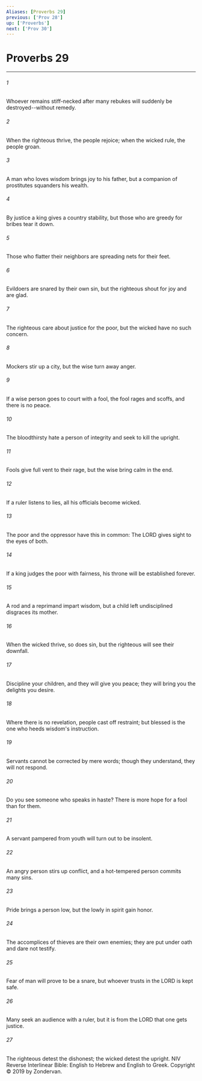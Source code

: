 ```yaml
---
Aliases: [Proverbs 29]
previous: ['Prov 28']
up: ['Proverbs']
next: ['Prov 30']
---
```

# Proverbs 29

***


###### 1 
Whoever remains stiff-necked after many rebukes will suddenly be destroyed--without remedy. 

###### 2 
When the righteous thrive, the people rejoice; when the wicked rule, the people groan. 

###### 3 
A man who loves wisdom brings joy to his father, but a companion of prostitutes squanders his wealth. 

###### 4 
By justice a king gives a country stability, but those who are greedy for bribes tear it down. 

###### 5 
Those who flatter their neighbors are spreading nets for their feet. 

###### 6 
Evildoers are snared by their own sin, but the righteous shout for joy and are glad. 

###### 7 
The righteous care about justice for the poor, but the wicked have no such concern. 

###### 8 
Mockers stir up a city, but the wise turn away anger. 

###### 9 
If a wise person goes to court with a fool, the fool rages and scoffs, and there is no peace. 

###### 10 
The bloodthirsty hate a person of integrity and seek to kill the upright. 

###### 11 
Fools give full vent to their rage, but the wise bring calm in the end. 

###### 12 
If a ruler listens to lies, all his officials become wicked. 

###### 13 
The poor and the oppressor have this in common: The LORD gives sight to the eyes of both. 

###### 14 
If a king judges the poor with fairness, his throne will be established forever. 

###### 15 
A rod and a reprimand impart wisdom, but a child left undisciplined disgraces its mother. 

###### 16 
When the wicked thrive, so does sin, but the righteous will see their downfall. 

###### 17 
Discipline your children, and they will give you peace; they will bring you the delights you desire. 

###### 18 
Where there is no revelation, people cast off restraint; but blessed is the one who heeds wisdom's instruction. 

###### 19 
Servants cannot be corrected by mere words; though they understand, they will not respond. 

###### 20 
Do you see someone who speaks in haste? There is more hope for a fool than for them. 

###### 21 
A servant pampered from youth will turn out to be insolent. 

###### 22 
An angry person stirs up conflict, and a hot-tempered person commits many sins. 

###### 23 
Pride brings a person low, but the lowly in spirit gain honor. 

###### 24 
The accomplices of thieves are their own enemies; they are put under oath and dare not testify. 

###### 25 
Fear of man will prove to be a snare, but whoever trusts in the LORD is kept safe. 

###### 26 
Many seek an audience with a ruler, but it is from the LORD that one gets justice. 

###### 27 
The righteous detest the dishonest; the wicked detest the upright. NIV Reverse Interlinear Bible: English to Hebrew and English to Greek. Copyright © 2019 by Zondervan.
